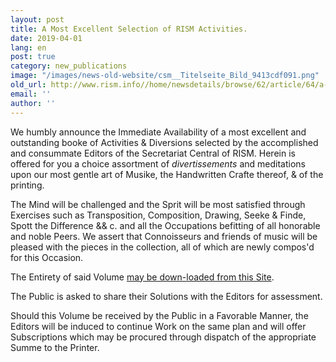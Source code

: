 ```yaml
---
layout: post
title: A Most Excellent Selection of RISM Activities.
date: 2019-04-01
lang: en
post: true
category: new_publications
image: "/images/news-old-website/csm__Titelseite_Bild_9413cdf091.png"
old_url: http://www.rism.info//home/newsdetails/browse/62/article/64/a-most-excellent-selection-of-rism-activities.html
email: ''
author: ''
---
```



We humbly announce the Immediate Availability of a most excellent and outstanding booke of Activities & Diversions selected by the accomplished and consummate Editors of the Secretariat Central of RISM. Herein is offered for you a choice assortment of _divertissements_ and meditations upon our most gentle art of Musike, the Handwritten Crafte thereof, & of the printing.

The Mind will be challenged and the Sprit will be most satisfied through Exercises such as Transposition, Composition, Drawing, Seeke & Finde, Spott the Difference && c. and all the Occupations befitting of all honorable and noble Peers. We assert that Connoisseurs and friends of music will be pleased with the pieces in the collection, all of which are newly compos'd for this Occasion.

The Entirety of said Volume [may be down-loaded from this Site](/resources-old-website/news/pdfaprilscherz.pdf).

The Public is asked to share their Solutions with the Editors for assessment.

Should this Volume be received by the Public in a Favorable Manner, the Editors will be induced to continue Work on the same plan and will offer Subscriptions which may be procured through dispatch of the appropriate Summe to the Printer.



<script type="text/javascript">var switchTo5x=true;</script><script type="text/javascript" src="http://w.sharethis.com/button/buttons.js"></script><script type="text/javascript">stLight.options({publisher: "9b601438-1ce1-49d8-bfd7-9cff5df54c17", doNotHash: false, doNotCopy: false, hashAddressBar: false});</script>


